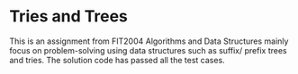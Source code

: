 # Tries and Trees

This is an assignment from FIT2004 Algorithms and Data Structures mainly focus on problem-solving using data structures such as suffix/ prefix trees and tries.
The solution code has passed all the test cases. 
